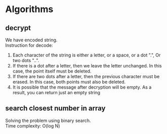 # Algorithms
## decrypt
We have encoded string.  
Instruction for decode:
1) Each character of the string is either a letter, or a space, or a dot ".", Or two dots "..".
2) If there is a dot after a letter, then we leave the letter unchanged. In this case, the point itself must be deleted.
3) If there are two dots after a letter, then the previous character must be erased. In this case, both points must also be deleted.
4) It is possible that the message after decryption will be empty. As a result, you can return just an empty string
## search closest number in array
Solving the problem using binary search.  
Time complexity: O(log N)
